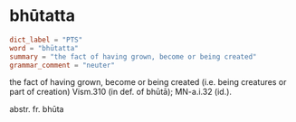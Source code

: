 # bhūtatta

``` toml
dict_label = "PTS"
word = "bhūtatta"
summary = "the fact of having grown, become or being created"
grammar_comment = "neuter"
```

the fact of having grown, become or being created (i.e. being creatures or part of creation) Vism.310 (in def. of bhūtā); MN\-a.i.32 (id.).

abstr. fr. bhūta

